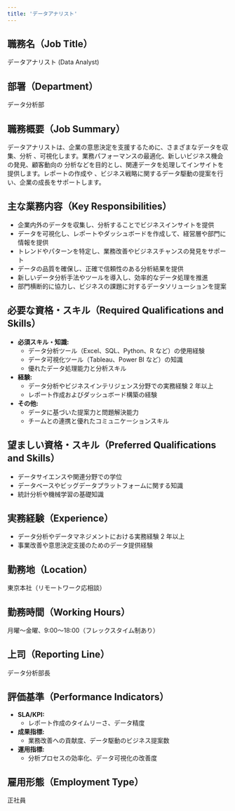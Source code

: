 ```yaml
---
title: 'データアナリスト'
---
```


## 職務名（Job Title）

データアナリスト (Data Analyst)

## 部署（Department）

データ分析部

## 職務概要（Job Summary）

データアナリストは、企業の意思決定を支援するために、さまざまなデータを収集、分析
、可視化します。業務パフォーマンスの最適化、新しいビジネス機会の発見、顧客動向の
分析などを目的とし、関連データを処理してインサイトを提供します。レポートの作成や
、ビジネス戦略に関するデータ駆動の提案を行い、企業の成長をサポートします。

## 主な業務内容（Key Responsibilities）

- 企業内外のデータを収集し、分析することでビジネスインサイトを提供
- データを可視化し、レポートやダッシュボードを作成して、経営層や部門に情報を提供
- トレンドやパターンを特定し、業務改善やビジネスチャンスの発見をサポート
- データの品質を確保し、正確で信頼性のある分析結果を提供
- 新しいデータ分析手法やツールを導入し、効率的なデータ処理を推進
- 部門横断的に協力し、ビジネスの課題に対するデータソリューションを提案

## 必要な資格・スキル（Required Qualifications and Skills）

- **必須スキル・知識:**
  - データ分析ツール（Excel、SQL、Python、R など）の使用経験
  - データ可視化ツール（Tableau、Power BI など）の知識
  - 優れたデータ処理能力と分析スキル
- **経験:**
  - データ分析やビジネスインテリジェンス分野での実務経験 2 年以上
  - レポート作成およびダッシュボード構築の経験
- **その他:**
  - データに基づいた提案力と問題解決能力
  - チームとの連携と優れたコミュニケーションスキル

## 望ましい資格・スキル（Preferred Qualifications and Skills）

- データサイエンスや関連分野での学位
- データベースやビッグデータプラットフォームに関する知識
- 統計分析や機械学習の基礎知識

## 実務経験（Experience）

- データ分析やデータマネジメントにおける実務経験 2 年以上
- 事業改善や意思決定支援のためのデータ提供経験

## 勤務地（Location）

東京本社（リモートワーク応相談）

## 勤務時間（Working Hours）

月曜〜金曜、9:00〜18:00（フレックスタイム制あり）

## 上司（Reporting Line）

データ分析部長

## 評価基準（Performance Indicators）

- **SLA/KPI:**
  - レポート作成のタイムリーさ、データ精度
- **成果指標:**
  - 業務改善への貢献度、データ駆動のビジネス提案数
- **運用指標:**
  - 分析プロセスの効率化、データ可視化の改善度

## 雇用形態（Employment Type）

正社員

